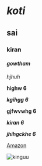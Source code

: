 # *koti* 
## sai 
### kiran 
#### ***gowtham*** 

*hjhuh*

**highw  6**

***kgihgg  6***

****gjfwvwhg  6****

*****kiran  6*****

*******jhihgckhe  6*******


[Amazon](https://www.amazon.in/)

![kinguu](https://m.cricbuzz.com/a/img/v1/192x192/i1/c170661/virat-kohli.jpg)
